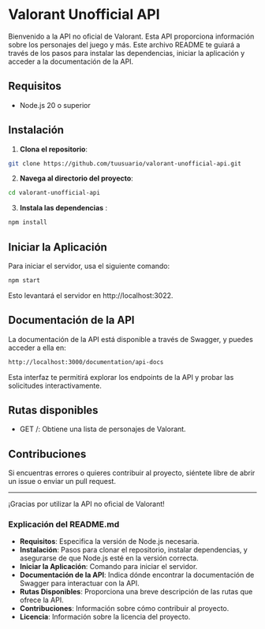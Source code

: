 # Valorant Unofficial API

Bienvenido a la API no oficial de Valorant. Esta API proporciona información sobre los personajes del juego y más. Este archivo README te guiará a través de los pasos para instalar las dependencias, iniciar la aplicación y acceder a la documentación de la API.

## Requisitos

- Node.js 20 o superior

## Instalación

1. **Clona el repositorio**:

```bash
git clone https://github.com/tuusuario/valorant-unofficial-api.git
```
2. **Navega al directorio del proyecto**:

```bash
cd valorant-unofficial-api
```

3. **Instala las dependencias** :

```bash
npm install
```

## Iniciar la Aplicación

Para iniciar el servidor, usa el siguiente comando:


```bash
npm start
```
Esto levantará el servidor en http://localhost:3022.

## Documentación de la API

La documentación de la API está disponible a través de Swagger, y puedes acceder a ella en:

```bash
http://localhost:3000/documentation/api-docs
```

Esta interfaz te permitirá explorar los endpoints de la API y probar las solicitudes interactivamente.

## Rutas disponibles

- GET /: Obtiene una lista de personajes de Valorant.


## Contribuciones

Si encuentras errores o quieres contribuir al proyecto, siéntete libre de abrir un issue o enviar un pull request.

---

¡Gracias por utilizar la API no oficial de Valorant!


### **Explicación del README.md**

- **Requisitos**: Especifica la versión de Node.js necesaria.
- **Instalación**: Pasos para clonar el repositorio, instalar dependencias, y asegurarse de que Node.js esté en la versión correcta.
- **Iniciar la Aplicación**: Comando para iniciar el servidor.
- **Documentación de la API**: Indica dónde encontrar la documentación de Swagger para interactuar con la API.
- **Rutas Disponibles**: Proporciona una breve descripción de las rutas que ofrece la API.
- **Contribuciones**: Información sobre cómo contribuir al proyecto.
- **Licencia**: Información sobre la licencia del proyecto.
